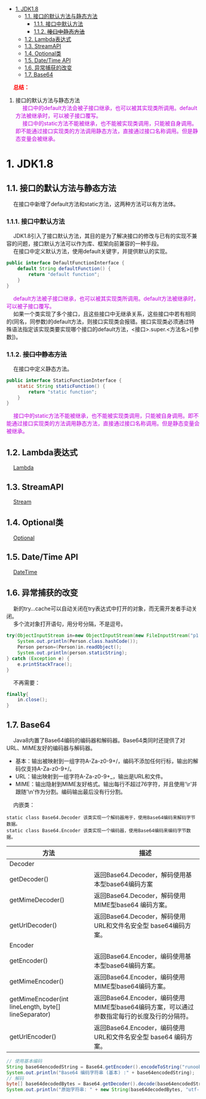

<!-- TOC -->

- [1. JDK1.8](#1-jdk18)
    - [1.1. 接口的默认方法与静态方法](#11-接口的默认方法与静态方法)
        - [1.1.1. 接口中默认方法](#111-接口中默认方法)
        - [1.1.2. ~~接口中静态方法~~](#112-接口中静态方法)
    - [1.2. Lambda表达式](#12-lambda表达式)
    - [1.3. StreamAPI](#13-streamapi)
    - [1.4. Optional类](#14-optional类)
    - [1.5. Date/Time API](#15-datetime-api)
    - [1.6. 异常捕获的改变](#16-异常捕获的改变)
    - [1.7. Base64](#17-base64)

<!-- /TOC -->

&emsp; **<font color = "red">总结：</font>**  
1. 接口的默认方法与静态方法  
&emsp; <font color = "clime">接口中的default方法会被子接口继承，也可以被其实现类所调用。default方法被继承时，可以被子接口覆写。</font>  
&emsp; <font color = "clime">接口中的static方法不能被继承，也不能被实现类调用，只能被自身调用。即不能通过接口实现类的方法调用静态方法，直接通过接口名称调用。但是静态变量会被继承。</font>  


# 1. JDK1.8
## 1.1. 接口的默认方法与静态方法  
&emsp; 在接口中新增了default方法和static方法，这两种方法可以有方法体。  

### 1.1.1. 接口中默认方法  
&emsp; JDK1.8引入了接口默认方法，其目的是为了解决接口的修改与已有的实现不兼容的问题，接口默认方法可以作为库、框架向前兼容的一种手段。  
&emsp; 在接口中定义默认方法，使用default关键字，并提供默认的实现。  

```java
public interface DefaultFunctionInterface {
    default String defaultFunction() {
        return "default function";
    }
}
```
&emsp; <font color = "clime">default方法被子接口继承，也可以被其实现类所调用。default方法被继承时，可以被子接口覆写。</font>  
&emsp; 如果一个类实现了多个接口，且这些接口中无继承关系，这些接口中若有相同的(同名，同参数)的default方法，则接口实现类会报错。接口实现类必须通过特殊语法指定该实现类要实现哪个接口的default方法，\<接口\>.super.\<方法名\>([参数])。  

### 1.1.2. ~~接口中静态方法~~
<!-- 
https://blog.csdn.net/tangshuai96/article/details/101264446
-->  
&emsp; 在接口中定义静态方法。  

```java
public interface StaticFunctionInterface {
    static String staticFunction() {
        return "static function";
    }
}
```
&emsp; <font color = "clime">接口中的static方法不能被继承，也不能被实现类调用，只能被自身调用。即不能通过接口实现类的方法调用静态方法，直接通过接口名称调用。但是静态变量会被继承。</font>  

## 1.2. Lambda表达式  
&emsp; [Lambda](/docs/java/JDK8/Lambda.md)  

## 1.3. StreamAPI  
&emsp; [Stream](/docs/java/JDK8/Stream.md)  

## 1.4. Optional类  
&emsp; [Optional](/docs/java/JDK8/Optional.md)  

## 1.5. Date/Time API  
&emsp; [DateTime](/docs/java/JDK8/DateTime.md)  

## 1.6. 异常捕获的改变   
&emsp; 新的try…cache可以自动关闭在try表达式中打开的对象，而无需开发者手动关闭。  
&emsp; 多个流对象打开语句，用分号分隔，不是逗号。  

```java
try(ObjectInputStream in=new ObjectInputStream(new FileInputStream("p1.obj"))){
    System.out.println(Person.class.hashCode());
    Person person=(Person)in.readObject();
    System.out.println(person.staticString);
} catch (Exception e) {
    e.printStackTrace();
}
```
&emsp; 不再需要：  

```java
finally{
    in.close();
}
```

## 1.7. Base64  
&emsp; Java8内置了Base64编码的编码器和解码器。Base64类同时还提供了对URL、MIME友好的编码器与解码器。  

* 基本：输出被映射到一组字符A-Za-z0-9+/，编码不添加任何行标，输出的解码仅支持A-Za-z0-9+/。  
* URL：输出映射到一组字符A-Za-z0-9+_，输出是URL和文件。  
* MIME：输出隐射到MIME友好格式。输出每行不超过76字符，并且使用'\r'并跟随'\n'作为分割。编码输出最后没有行分割。  

&emsp; 内嵌类：  

    static class Base64.Decoder	该类实现一个解码器用于，使用Base64编码来解码字节数据。
    static class Base64.Encoder	该类实现一个编码器，使用Base64编码来编码字节数据。 

|方法 |描述|
|---|---|
|Decoder| |
|getDecoder()|返回Base64.Decoder，解码使用基本型base64编码方案|
|getMimeDecoder()|返回Base64.Decoder，解码使用MIME型base64 编码方案。|
|getUrlDecoder()|返回Base64.Decoder，解码使用URL和文件名安全型 base64编码方案。|
|Encoder| | 
|getEncoder()|返回Base64.Encoder，编码使用基本型base64编码方案。|
|getMimeEncoder()|返回Base64.Encoder，编码使用MIME型base64编码方案。|
|getMimeEncoder(int lineLength, byte[] lineSeparator)|返回Base64.Encoder，编码使用MIME型base64编码方案，可以通过参数指定每行的长度及行的分隔符。|
|getUrlEncoder()|返回Base64.Encoder，编码使用URL和文件名安全型 base64 编码方案。|

```java
// 使用基本编码
String base64encodedString = Base64.getEncoder().encodeToString("runoob?java8".getBytes("utf-8"));
System.out.println("Base64 编码字符串 (基本) :" + base64encodedString);
// 解码
byte[] base64decodedBytes = Base64.getDecoder().decode(base64encodedString);
System.out.println("原始字符串: " + new String(base64decodedBytes, "utf-8"));
```
